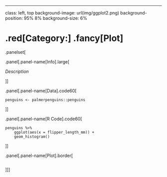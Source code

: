 ---
class: left, top
background-image: url(img/ggplot2.png)
background-position: 95% 8%
background-size: 6%

# .red[Category:] .fancy[Plot]

.panelset[

.panel[.panel-name[Info].large[

*Description*

]]

.panel[.panel-name[Data].code60[

```{r geom_1_data}
penguins <- palmerpenguins::penguins
```

]]

.panel[.panel-name[R Code].code60[

```{r geom_1, fig.show='hide'}
penguins %>% 
    ggplot(aes(x = flipper_length_mm)) + 
    geom_histogram()
```

]]

.panel[.panel-name[Plot].border[

```{r plot-geom_1, ref.label='geom_1', echo=FALSE, fig.align='center', out.width='55%', out.height='55%'}
```

]]]